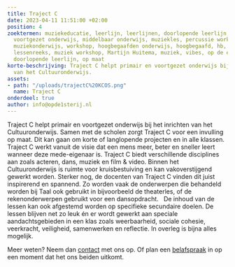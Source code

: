 ```yaml
---
title: Traject C
date: 2023-04-11 11:51:00 +02:00
position: 4
zoektermen: muziekeducatie, leerlijn, leerlijnen, doorlopende leerlijn, basisonderwijs,
  voortgezet onderwijs, middelbaar onderwijs, muziekles, percussie workshop, kinderconcert,
  muziekonderwijs, workshop, hoogbegaafden onderwijs, hoogbegaafd, hb, Martijn, muziek,
  lessenreeks, muziek workshop, Martijn Huitema, muziek, vibes, op de eerste rij,
  doorlopende leerlijn, op maat
korte-beschrijving: Traject C helpt primair en voortgezet onderwijs bij het inrichten
  van het Cultuuronderwijs.
assets:
- path: "/uploads/trajectC%20KCOS.png"
  name: Traject C
onderdeel: true
author: info@opde1sterij.nl
---
```


Traject C helpt primair en voortgezet onderwijs bij het inrichten van het Cultuuronderwijs. Samen met de scholen zorgt Traject C voor een invulling op maat. Dit kan gaan om korte of langlopende projecten en in alle klassen. Traject C werkt vanuit de visie dat een mens meer, beter en sneller leert wanneer deze mede-eigenaar is. Traject C biedt verschillende disciplines aan zoals acteren, dans, muziek en film & video. Binnen het Cultuuronderwijs is ruimte voor kruisbestuiving en kan vakoverstijgend gewerkt worden. Sterker nog, de docenten van Traject C vinden dit juist inspirerend en spannend. Zo worden vaak de onderwerpen die behandeld worden bij Taal ook gebruikt in bijvoorbeeld de theaterles, of de rekenonderwerpen gebruikt voor een dansopdracht.
 
De inhoud van de lessen kan ook afgestemd worden op specifieke secundaire doelen. De lessen blijven net zo leuk én er wordt gewerkt aan speciale aandachtsgebieden in een klas zoals weerbaarheid, sociale cohesie, veerkracht, veiligheid, samenwerken en reflectie. In overleg is bijna alles mogelijk.

Meer weten? Neem dan [contact](https://www.opde1sterij.nl/contact/) met ons op. Of plan een [belafspraak](https://calendly.com/opde1sterij/bellen-voor-meer-info) in op een moment dat het ons beiden uitkomt.

